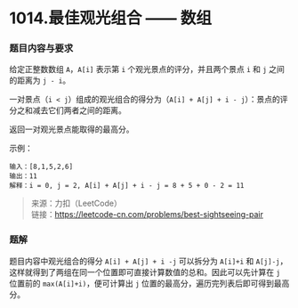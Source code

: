 # 1014.最佳观光组合 —— 数组

### 题目内容与要求

给定正整数数组 `A`，`A[i]` 表示第 `i` 个观光景点的评分，并且两个景点 `i` 和 `j` 之间的距离为 `j - i`。

一对景点（`i < j`）组成的观光组合的得分为（`A[i] + A[j] + i - j`）：景点的评分之和减去它们两者之间的距离。

返回一对观光景点能取得的最高分。

示例：
```
输入：[8,1,5,2,6]
输出：11
解释：i = 0, j = 2, A[i] + A[j] + i - j = 8 + 5 + 0 - 2 = 11
```

> 来源：力扣（LeetCode）\
链接：https://leetcode-cn.com/problems/best-sightseeing-pair

### 题解

题目内容中观光组合的得分 `A[i] + A[j] + i -j` 可以拆分为 `A[i]+i` 和 `A[j]-j`，这样就得到了两组在同一个位置即可直接计算数值的总和。因此可以先计算在 `j` 位置前的 `max(A[i]+i)`，便可计算出 `j` 位置的最高分，遍历完列表后即可得到最高分。
